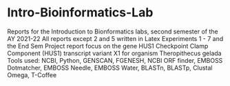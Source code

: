 # Intro-Bioinformatics-Lab 

Reports for the Introduction to Bionformatics labs, second semester of the AY 2021-22 
All reports except 2 and 5 written in Latex 
Experiments 1 - 7 and the End Sem Project report focus on the gene HUS1 Checkpoint Clamp Component (HUS1) transcript variant X1 for organism Theropithecus gelada 
Tools used: NCBI, Python, GENSCAN, FGENESH, NCBI ORF finder, EMBOSS Dotmatcher, EMBOSS Needle, EMBOSS Water, BLASTn, BLASTp, Clustal Omega, T-Coffee
